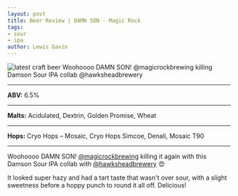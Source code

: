 ```yaml
---
layout: post
title: Beer Review | DAMN SON - Magic Rock
tags:
- sour
- ipa
author: Lewis Gavin
---
```


![latest craft beer Woohoooo DAMN SON! @magicrockbrewing killing Damson Sour IPA collab @hawksheadbrewery](https://instagram.fman1-1.fna.fbcdn.net/vp/1510f9edd51a77f620aca278e415170d/5C6C53BF/t51.2885-15/sh0.08/e35/p750x750/44409666_467624460426989_2203365544244817408_n.jpg?ig_cache_key=MTkwMjI3MzM5NDUxMTA1MDQ3MA%3D%3D.2)

***
**ABV:** 6.5%

***
**Malts:** Acidulated, Dextrin, Golden Promise, Wheat

***
**Hops:** Cryo Hops – Mosaic, Cryo Hops Simcoe, Denali, Mosaic T90

***

Woohoooo DAMN SON! [@magicrockbrewing](https://instagram.com/magicrockbrewing) killing it again with this Damson Sour IPA collab with [@hawksheadbrewery](https://instagram.com/hawksheadbrewery) 😍

It looked super hazy and had a tart taste that wasn't over sour, with a slight sweetness before a hoppy punch to round it all off. Delicious!